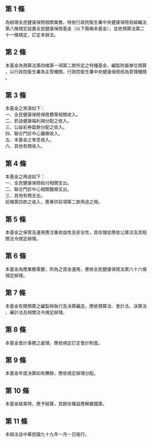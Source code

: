 第 1 條
-------
為辦理全民健康保險相關業務，特依行政院衛生署中央健康保險局組織法  
第八條規定設置全民健康保險基金（以下簡稱本基金），並依預算法第二  
十一條規定，訂定本辦法。

第 2 條
-------
本基金為預算法第四條第一項第二款所定之特種基金，編製附屬單位預算  
，以行政院衛生署為主管機關，行政院衛生署中央健康保險局為管理機關  
。

第 3 條
-------
本基金之來源如下：  
一、全民健康保險保險費等相關收入。  
二、菸品健康福利捐分配之收入。  
三、公益彩券盈餘分配之收入。  
四、聯合門診中心醫療收入。  
五、本基金之孳息收入。  
六、其他有關收入。

第 4 條
-------
本基金之用途如下：  
一、全民健康保險給付相關支出。  
二、聯合門診中心相關醫療支出。  
三、其他有關支出。  
前條第四款之收入，應專供前項第二款用途之用。

第 5 條
-------
本基金之保管及運用應注重收益性及安全性，其存儲並應依公庫法及其相  
關法令規定辦理。

第 6 條
-------
本基金為應業務需要，所為之資金運用，應依全民健康保險法第六十六條  
規定辦理。

第 7 條
-------
本基金有關預算之編製與執行及決算編造，應依預算法、會計法、決算法  
、審計法及相關法令規定辦理。

第 8 條
-------
本基金會計事務之處理，應依規定訂定會計制度。

第 9 條
-------
本基金年度決算如有賸餘，應依規定辦理分配。

第 10 條
--------
本基金結束時，應予結算，其餘存權益應解繳國庫。

第 11 條
--------
本辦法自中華民國九十九年一月一日施行。 　

